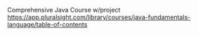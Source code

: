 Comprehensive Java Course w/project
https://app.pluralsight.com/library/courses/java-fundamentals-language/table-of-contents
